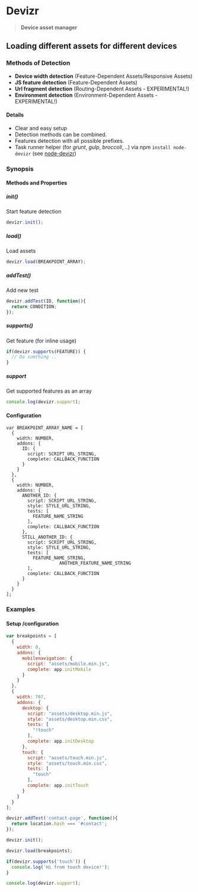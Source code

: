 Devizr
======

> **Device asset manager**

## Loading different assets for different devices

### Methods of Detection
- **Device width detection** (Feature-Dependent Assets/Responsive Assets)
- **JS feature detection** (Feature-Dependent Assets)
- **Url fragment detection** (Routing-Dependent Assets - EXPERIMENTAL!)
- **Environment detection** (Environment-Dependent Assets - EXPERIMENTAL!)

#### Details

- Clear and easy setup
- Detection methods can be combined.
- Features detection with all possible prefixes.
- Task runner helper (for _grunt_, _gulp_, _broccoli_, ..) via npm ```install node-devizr``` (see [node-devizr](https://github.com/up/node-devizr)) 

### Synopsis

#### Methods and Properties

##### init()
Start feature detection
```js
devizr.init();
```

##### load()
Load assets 
```js
devizr.load(BREAKPOINT_ARRAY);
```

##### addTest()
Add new test 
```js
devizr.addTest(ID, function(){
  return CONDITION;
});
```

##### supports()
Get feature (for inline usage)
```js
if(devizr.supports(FEATURE)) {
  // Do somthing ..
}
```

##### support
Get supported features as an array
```js
console.log(devizr.support);
```

#### Configuration

```
var BREAKPOINT_ARRAY_NAME = [
  {
    width: NUMBER,
    addons: {
      ID: {
        script: SCRIPT_URL_STRING,
        complete: CALLBACK_FUNCTION
      }
    }
  },
  {
    width: NUMBER,
    addons: {
      ANOTHER_ID: {
        script: SCRIPT_URL_STRING,
        style: STYLE_URL_STRING,
        tests: [
          FEATURE_NAME_STRING
        ],
        complete: CALLBACK_FUNCTION
      },
      STILL_ANOTHER_ID: {
        script: SCRIPT_URL_STRING,
        style: STYLE_URL_STRING,
        tests: [
          FEATURE_NAME_STRING, 
					ANOTHER_FEATURE_NAME_STRING 
        ],
        complete: CALLBACK_FUNCTION
      }
    }
  }
];
```

### Examples

#### Setup /configuration
```js
var breakpoints = [
  {
    width: 0,
    addons: {
      mobilenavigation: {
        script: "assets/mobile.min.js",
        complete: app.initMobile
      }
    }
  },
  {
    width: 767,
    addons: {
      desktop: {
        script: "assets/desktop.min.js",
        style: "assets/desktop.min.css",
        tests: [
          "!touch"
        ],
        complete: app.initDesktop
      },
      touch: {
        script: "assets/touch.min.js",
        style: "assets/touch.min.css",
        tests: [
          "touch"
        ],
        complete: app.initTouch
      }
    }
  }
];
```

```js
devizr.addTest('contact-page', function(){
  return location.hash === '#contact';
});
```

```js
devizr.init();
```

```js
devizr.load(breakpoints);
```

```js
if(devizr.supports('touch')) {
  console.log('Hi from touch device!');
}
```

```js
console.log(devizr.support);
```